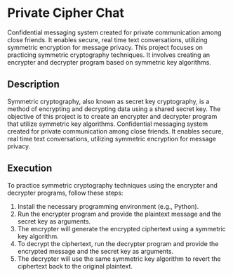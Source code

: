 # Private Cipher Chat

Confidential messaging system created for private communication among close friends. It enables secure, real time text conversations, utilizing symmetric encryption for message privacy. This project focuses on practicing symmetric cryptography techniques. It involves creating an encrypter and decrypter program based on symmetric key algorithms. 

## Description

Symmetric cryptography, also known as secret key cryptography, is a method of encrypting and decrypting data using a shared secret key. The objective of this project is to create an encrypter and decrypter program that utilize symmetric key algorithms. Confidential messaging system created for private communication among close
friends. It enables secure, real time text conversations, utilizing symmetric encryption for message privacy.

## Execution

To practice symmetric cryptography techniques using the encrypter and decrypter programs, follow these steps:

1. Install the necessary programming environment (e.g., Python).
2. Run the encrypter program and provide the plaintext message and the secret key as arguments.
3. The encrypter will generate the encrypted ciphertext using a symmetric key algorithm.
4. To decrypt the ciphertext, run the decrypter program and provide the encrypted message and the secret key as arguments.
5. The decrypter will use the same symmetric key algorithm to revert the ciphertext back to the original plaintext.

